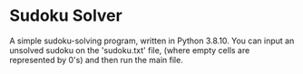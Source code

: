 # Sudoku Solver
A simple sudoku-solving program, written in Python 3.8.10.
You can input an unsolved sudoku on the 'sudoku.txt' file, (where empty cells are represented by 0's) and then run the main file.
